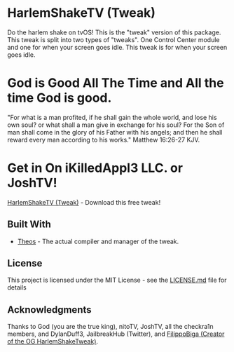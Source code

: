 # HarlemShakeTV (Tweak)
Do the harlem shake on tvOS! This is the "tweak" version of this package. This tweak is split into two types of "tweaks".
One Control Center module and one for when your screen goes idle. This tweak is for when your screen goes idle.

# God is Good All The Time and All the time God is good.
"For what is a man profited, if he shall gain the whole world, and lose his own soul? or what shall a man give in exchange for his soul?
For the Son of man shall come in the glory of his Father with his angels; and then he shall reward every man according to his works." Matthew 16:26-27 KJV.


# Get in On iKilledAppl3 LLC. or JoshTV!

[HarlemShakeTV (Tweak)](https://toxicappl3inc.github.io/tvrepo/) - Download this free tweak!

## Built With

* [Theos](https://github.com/theos/theos) - The actual compiler and manager of the tweak.

## License

This project is licensed under the MIT License - see the [LICENSE.md](LICENSE.md) file for details

## Acknowledgments

 Thanks to God (you are the true king), nitoTV, JoshTV, all the checkra1n members, and DylanDuff3, JailbreakHub (Twitter), and [FilippoBiga (Creator of the OG HarlemShakeTweak)]( https://github.com/FilippoBiga/Harlem-Shake).
